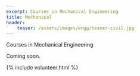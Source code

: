 ```yaml
---
excerpt: Courses in Mechanical Engineering
title: Mechanical
header:
    teaser: /assets/images/engg/teaser-civil.jpg
---
```

Courses in Mechanical Engineering

Coming soon.

{% include volunteer.html %}